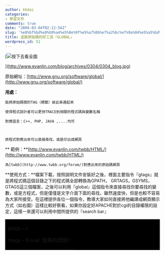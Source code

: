 ```yaml
---
author: kkdai
categories:
- 學習文件
comments: true
date: "2004-03-04T02:12:56Z"
slug: '%e8%bf%bd%e8%b9%a4%e5%8e%9f%e5%a7%8b%e7%a2%bc%e7%9a%84%e5%a5%bd%e5%b7%a5%e5%85%b7%e3%80%8eglobal%e3%80%8f'
title: 追蹤原始碼的好工具『GLOBAL』
wordpress_id: 51
---
```


[![按下去看全圖](http://www.evanlin.com/blog/archives/0304/0304_blog.jpg)

](http://www.evanlin.com/blog/archives/0304/0304_blog.jpg)




原始網址：[http://www.gnu.org/software/global/](http://www.gnu.org/software/global/)  

  

**用處：**  

    能將原始碼間的TAG（標籤）彼此串連起來  

    使得程式設計者可以更快TRACE到相關的程式碼與變數名稱  

    對應語言：C++, PHP, JAVA ,....均可  

  

    將程式對應出來可以直接尋找，或是印出成網頁  

  

**    範例：**[http://www.evanlin.com/twbb/HTML/](http://www.evanlin.com/twbb/HTML/)  

    為[twbb](http://www.twbb.org/forum/)對應出來的原始碼網頁  






**使用方式：**檔案下載，按照說明文件安裝好之後，裡面主要指令『gtags』就是將程式碼這個目錄之下的程式碼全部轉換為GPATH，
GRTAGS，GSYMS，GTAGS這三個檔案，之後可以利用『global』這個指令來直接尋找你要尋找的變數，或是方程式，但是僅僅是文字介面下面的尋找，雖然速度快，但是也較不容易為大家所接受。在這裡提供各位一個指令，教導大家如何直接將他編譯成網頁顯示方式（如右圖）這樣比較好察看，如果你設定好APACHE對於cgi的目錄權限的設定，這樣一來還可以利用中間所提供的『search
bar』





  <table cellpadding="0" cellspacing="0" border="0" bgcolor="#000000" width="60%" >
    <tr >
      
<td width="100%" >
        


gtags -v  

htags -fFnvat '首頁的標題!!'


      
</td>
    </tr>
  </table>





  


